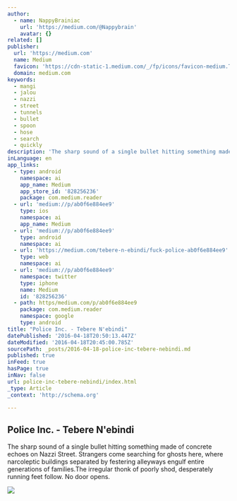 ```yaml
---
author:
  - name: NappyBrainiac
    url: 'https://medium.com/@Nappybrain'
    avatar: {}
related: []
publisher:
  url: 'https://medium.com'
  name: Medium
  favicon: 'https://cdn-static-1.medium.com/_/fp/icons/favicon-medium.TAS6uQ-Y7kcKgi0xjcYHXw.ico'
  domain: medium.com
keywords:
  - mangi
  - jalou
  - nazzi
  - street
  - tunnels
  - bullet
  - spoon
  - hose
  - search
  - quickly
description: 'The sharp sound of a single bullet hitting something made of concrete echoes on Nazzi Street. Strangers come searching for ghosts here, where narcoleptic buildings separated by festering alleyways engulf entire generations of families.The irregular thonk of poorly shod, desperately running feet follow. No door opens.'
inLanguage: en
app_links:
  - type: android
    namespace: ai
    app_name: Medium
    app_store_id: '828256236'
    package: com.medium.reader
  - url: 'medium://p/ab0f6e884ee9'
    type: ios
    namespace: ai
    app_name: Medium
  - url: 'medium://p/ab0f6e884ee9'
    type: android
    namespace: ai
  - url: 'https://medium.com/tebere-n-ebindi/fuck-police-ab0f6e884ee9'
    type: web
    namespace: ai
  - url: 'medium://p/ab0f6e884ee9'
    namespace: twitter
    type: iphone
    name: Medium
    id: '828256236'
  - path: https/medium.com/p/ab0f6e884ee9
    package: com.medium.reader
    namespace: google
    type: android
title: "Police Inc. - Tebere N'ebindi"
datePublished: '2016-04-18T20:50:13.447Z'
dateModified: '2016-04-18T20:45:00.785Z'
sourcePath: _posts/2016-04-18-police-inc-tebere-nebindi.md
published: true
inFeed: true
hasPage: true
inNav: false
url: police-inc-tebere-nebindi/index.html
_type: Article
_context: 'http://schema.org'

---
```

<article style=""><h1>Police Inc. - Tebere N'ebindi</h1><p>The sharp sound of a single bullet hitting something made of concrete echoes on Nazzi Street. Strangers come searching for ghosts here, where narcoleptic buildings separated by festering alleyways engulf entire generations of families.The irregular thonk of poorly shod, desperately running feet follow. No door opens.</p><img src="https://cdn-images-1.medium.com/max/2000/1*ygHq6L9dIxNeBqS3owzxCw.jpeg" /></article>